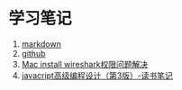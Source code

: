 # 学习笔记
1. [markdown](./Markdown.md)
2. [github](github.MD)
3. [Mac install wireshark权限问题解决](Mac&#32;install&#32;wireshark权限问题解决.md)
4. [javacript高级编程设计（第3版）-读书笔记](learn&#32;javascript.md)